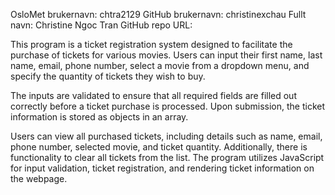 OsloMet brukernavn: chtra2129 
GitHub brukernavn: christinexchau
Fullt navn: Christine Ngoc Tran 
GitHub repo URL: 

This program is a ticket registration system designed to facilitate the purchase of tickets for various movies. 
Users can input their first name, last name, email, phone number, select a movie from a dropdown menu,
and specify the quantity of tickets they wish to buy.

The inputs are validated to ensure that all required fields are filled out correctly before a ticket
purchase is processed. Upon submission, the ticket information is stored as objects in an array.

Users can view all purchased tickets, including details such as name, email, phone number, 
selected movie, and ticket quantity. Additionally, there is functionality to clear all
tickets from the list. The program utilizes JavaScript for input validation, ticket 
registration, and rendering ticket information on the webpage.
